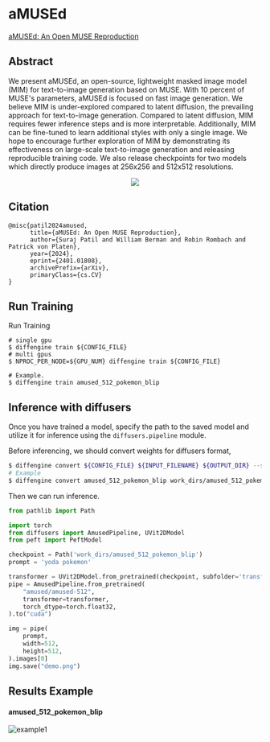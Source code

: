 # aMUSEd

[aMUSEd: An Open MUSE Reproduction](https://arxiv.org/abs/2401.01808)

## Abstract

We present aMUSEd, an open-source, lightweight masked image model (MIM) for text-to-image generation based on MUSE. With 10 percent of MUSE's parameters, aMUSEd is focused on fast image generation. We believe MIM is under-explored compared to latent diffusion, the prevailing approach for text-to-image generation. Compared to latent diffusion, MIM requires fewer inference steps and is more interpretable. Additionally, MIM can be fine-tuned to learn additional styles with only a single image. We hope to encourage further exploration of MIM by demonstrating its effectiveness on large-scale text-to-image generation and releasing reproducible training code. We also release checkpoints for two models which directly produce images at 256x256 and 512x512 resolutions.

<div align=center>
<img src="https://github.com/okotaku/diffengine/assets/24734142/d62b8007-2064-47ff-97c2-7c2377be3411"/>
</div>

## Citation

```
@misc{patil2024amused,
      title={aMUSEd: An Open MUSE Reproduction},
      author={Suraj Patil and William Berman and Robin Rombach and Patrick von Platen},
      year={2024},
      eprint={2401.01808},
      archivePrefix={arXiv},
      primaryClass={cs.CV}
}
```

## Run Training

Run Training

```
# single gpu
$ diffengine train ${CONFIG_FILE}
# multi gpus
$ NPROC_PER_NODE=${GPU_NUM} diffengine train ${CONFIG_FILE}

# Example.
$ diffengine train amused_512_pokemon_blip
```

## Inference with diffusers

Once you have trained a model, specify the path to the saved model and utilize it for inference using the `diffusers.pipeline` module.

Before inferencing, we should convert weights for diffusers format,

```bash
$ diffengine convert ${CONFIG_FILE} ${INPUT_FILENAME} ${OUTPUT_DIR} --save-keys ${SAVE_KEYS}
# Example
$ diffengine convert amused_512_pokemon_blip work_dirs/amused_512_pokemon_blip/epoch_50.pth work_dirs/amused_512_pokemon_blip --save-keys transformer
```

Then we can run inference.

```py
from pathlib import Path

import torch
from diffusers import AmusedPipeline, UVit2DModel
from peft import PeftModel

checkpoint = Path('work_dirs/amused_512_pokemon_blip')
prompt = 'yoda pokemon'

transformer = UVit2DModel.from_pretrained(checkpoint, subfolder='transformer')
pipe = AmusedPipeline.from_pretrained(
    "amused/amused-512",
    transformer=transformer,
    torch_dtype=torch.float32,
).to("cuda")

img = pipe(
    prompt,
    width=512,
    height=512,
).images[0]
img.save("demo.png")
```

## Results Example

#### amused_512_pokemon_blip

![example1](https://github.com/okotaku/diffengine/assets/24734142/a525dd2b-6663-42fb-8251-4d8767c19818)

